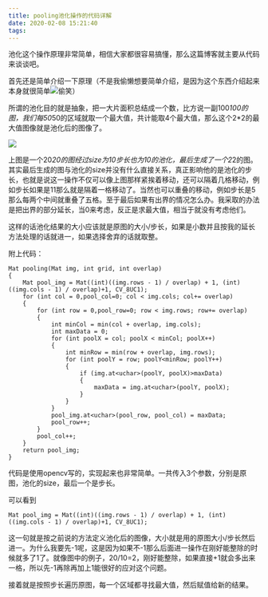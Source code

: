 ```yaml
---
title: pooling池化操作的代码详解
date: 2020-02-08 15:21:40
tags:
---
```

池化这个操作原理非常简单，相信大家都很容易搞懂，那么这篇博客就主要从代码来谈谈吧。

首先还是简单介绍一下原理（不是我偷懒想要简单介绍，是因为这个东西介绍起来本身就很简单![偷笑](0.gif)）

所谓的池化目的就是抽象，把一大片面积总结成一个数，比方说一副100*100的图，我们每50*50的区域就取一个最大值，共计能取4个最大值，那么这个2*2的最大值图像就是池化后的图像了。

![](1.png)

上图是一个20*20的图经过size为10步长也为10的池化，最后生成了一个2*2的图。其实最后生成的图与池化的size并没有什么直接关系，真正影响他的是池化的步长，也就是说这一操作不仅可以像上图那样紧挨着移动，还可以隔着几格移动，例如步长如果是11那么就是隔着一格移动了。当然也可以重叠的移动，例如步长是5那么每两个中间就重叠了五格。至于最后如果有出界的情况怎么办。我采取的办法是把出界的部分延长，当0来考虑，反正是求最大值，相当于就没有考虑他们。

这样的话池化结果的大小应该就是原图的大小/步长，如果是小数并且按我的延长方法处理的话就进一，如果选择舍弃的话就取整。

附上代码：

    
    
    Mat pooling(Mat img, int grid, int overlap)
    {
    	Mat pool_img = Mat((int)((img.rows - 1) / overlap) + 1, (int)((img.cols - 1) / overlap)+1, CV_8UC1);
    	for (int col = 0,pool_col=0; col < img.cols; col+= overlap)
    	{
    		for (int row = 0,pool_row=0; row < img.rows; row+= overlap)
    		{
    			int minCol = min(col + overlap, img.cols);
    			int maxData = 0;
    			for (int poolX = col; poolX < minCol; poolX++)
    			{
    				int minRow = min(row + overlap, img.rows);
    				for (int poolY = row; poolY<minRow; poolY++)
    				{
    					if (img.at<uchar>(poolY, poolX)>maxData)
    					{
    						maxData = img.at<uchar>(poolY, poolX);
    					}
    				}
    			}
    			pool_img.at<uchar>(pool_row, pool_col) = maxData;
    			pool_row++;
    		}
    		pool_col++;
    	}
    	return pool_img;
    }

代码是使用opencv写的，实现起来也非常简单。一共传入3个参数，分别是原图，池化的size，最后一个是步长。

可以看到

    
    
    Mat pool_img = Mat((int)((img.rows - 1) / overlap) + 1, (int)((img.cols - 1) / overlap)+1, CV_8UC1);

  
这一句就是按之前说的方法定义池化后的图像，大小就是用的原图大小/步长然后进一。为什么我要先-1呢，这是因为如果不-1那么后面进一操作在刚好能整除的时候就多了1了。就像图中的例子，20/10=2，刚好能整除，如果直接+1就会多出来一格，所以先-1再除再加上1能很好的应对这个问题。

接着就是按照步长遍历原图，每一个区域都寻找最大值，然后赋值给新的结果。

